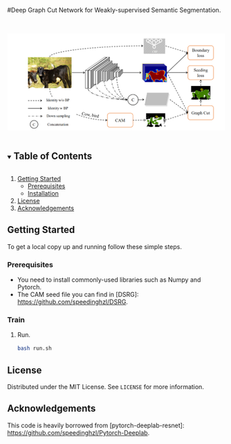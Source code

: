 <!--
*** Thanks for checking out the Best-README-Template. If you have a suggestion
*** that would make this better, please fork the repo and create a pull request
*** or simply open an issue with the tag "enhancement".
*** Thanks again! Now go create something AMAZING! :D
***
***
***
*** To avoid retyping too much info. Do a search and replace for the following:
*** github_username, repo_name, twitter_handle, email, project_title, project_description
-->



<!-- PROJECT SHIELDS -->
<!--
*** I'm using markdown "reference style" links for readability.
*** Reference links are enclosed in brackets [ ] instead of parentheses ( ).
*** See the bottom of this document for the declaration of the reference variables
*** for contributors-url, forks-url, etc. This is an optional, concise syntax you may use.
*** https://www.markdownguide.org/basic-syntax/#reference-style-links
-->


#Deep Graph Cut Network for Weakly-supervised Semantic Segmentation.

<!-- PROJECT LOGO -->
<br />
<p align="center">
  <a href="https://github.com/github_username/repo_name">
    <img src="DGCN.png" alt="Logo">
  </a>
  </p>
</p>



<!-- TABLE OF CONTENTS -->
<details open="open">
  <summary><h2 style="display: inline-block">Table of Contents</h2></summary>
  <ol>
    <li>
      <a href="#getting-started">Getting Started</a>
      <ul>
        <li><a href="#prerequisites">Prerequisites</a></li>
        <li><a href="#train">Installation</a></li>
      </ul>
    </li>
    <li><a href="#license">License</a></li>
    <li><a href="#acknowledgements">Acknowledgements</a></li>
  </ol>
</details>



<!-- GETTING STARTED -->
## Getting Started

To get a local copy up and running follow these simple steps.

### Prerequisites

* You need to install commonly-used libraries such as Numpy and Pytorch.
* The CAM seed file you can find in [DSRG]: https://github.com/speedinghzl/DSRG.


### Train

1. Run.
   ```sh
   bash run.sh
   ```

<!-- LICENSE -->
## License

Distributed under the MIT License. See `LICENSE` for more information.




<!-- ACKNOWLEDGEMENTS -->
## Acknowledgements
This code is heavily borrowed from [pytorch-deeplab-resnet]: https://github.com/speedinghzl/Pytorch-Deeplab.
